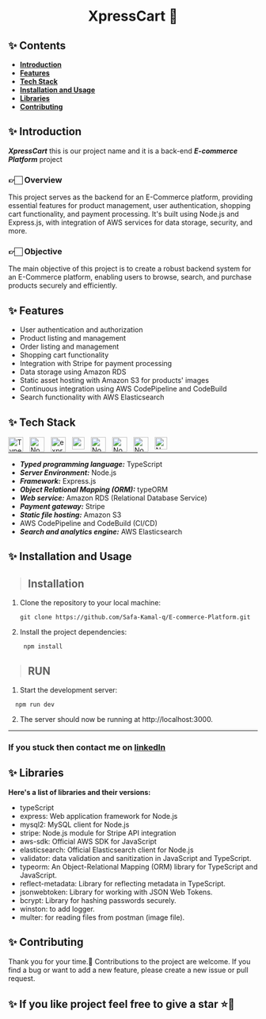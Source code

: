 <h1 align="center">XpressCart 🛒</h1>

## ✨️ Contents
- **[Introduction](https://github.com/Safa-Kamal-q/test/new/main?readme=1#%EF%B8%8F-introduction)**
- **[Features](https://github.com/Safa-Kamal-q/test/new/main?readme=1#%EF%B8%8F-features)**
- **[Tech Stack](https://github.com/Safa-Kamal-q/test/new/main?readme=1#%EF%B8%8F-tech-stack)**
- **[Installation and Usage](https://github.com/Safa-Kamal-q/test/new/main?readme=1#%EF%B8%8F-installation-and-usage)**
- **[Libraries](https://github.com/Safa-Kamal-q/test/new/main?readme=1#%EF%B8%8F-libraries)**
- **[Contributing](https://github.com/Safa-Kamal-q/test/new/main?readme=1#%EF%B8%8F-contributing)**

## ✨️ Introduction
***XpressCart*** this is our project name and it is a back-end ***E-commerce Platform*** project

### 👉🏻 Overview 

This project serves as the backend for an E-Commerce platform, providing essential features for product management, user authentication, shopping cart functionality, and payment processing. It's built using Node.js and Express.js, with integration of AWS services for data storage, security, and more.

### 👉🏻 Objective

The main objective of this project is to create a robust backend system for an E-Commerce platform, enabling users to browse, search, and purchase products securely and efficiently.

## ✨️ Features

- User authentication and authorization
- Product listing and management
- Order listing and management
- Shopping cart functionality
- Integration with Stripe for payment processing
- Data storage using Amazon RDS
- Static asset hosting with Amazon S3 for products' images
- Continuous integration using AWS CodePipeline and CodeBuild
- Search functionality with AWS Elasticsearch 


## ✨️ Tech Stack

<img align="left" alt="TypeScript" width="30px" style="padding-right:10px;" src="https://cdn.jsdelivr.net/gh/devicons/devicon/icons/typescript/typescript-plain.svg" />
<img align="left" alt="NodeJS" width="30px" style="padding-right:10px;" src="https://cdn.jsdelivr.net/gh/devicons/devicon/icons/nodejs/nodejs-original.svg" />
<img align="left" alt="expressJS" width="30px" style="padding-right:10px;" src="https://ajeetchaulagain.com/static/7cb4af597964b0911fe71cb2f8148d64/87351/express-js.png" />
<img align="left" alt="amazon RDS" width="25px" style="padding-right:10px;" src="https://static-00.iconduck.com/assets.00/aws-rds-icon-454x512-53t9ho5u.png" />
<img align="left" alt="NodeJS" width="30px" style="padding-right:10px;" src="https://user-images.githubusercontent.com/62142146/208088732-e168fd64-3e48-4f48-b14d-9d91fa7d99f6.svg" />
<img align="left" alt="NodeJS" width="30px" style="padding-right:10px;" src="https://cdn.iconscout.com/icon/free/png-256/free-stripe-2-498440.png?f=webp" />
<img align="left" alt="NodeJS" width="30px" style="padding-right:10px;" src="https://www.gliffy.com/sites/default/files/image/2020-06/Amazon-Simple-Storage-Service-S3_Bucket-with-Objects_dark-bg.png" />
<img align="left" alt="NodeJS" width="25px" style="padding-right:10px;" src="https://symbols.getvecta.com/stencil_5/10_aws-elastic-search.23cf6ed447.svg" />
<br     />
  
-----
- ***Typed programming language:*** TypeScript
- ***Server Environment:*** Node.js 
- ***Framework:*** Express.js
- ***Object Relational Mapping (ORM):*** typeORM
- ***Web service:*** Amazon RDS (Relational Database Service)
- ***Payment gateway:*** Stripe 
- ***Static file hosting:*** Amazon S3
- AWS CodePipeline and CodeBuild (CI/CD)
- ***Search and analytics engine:*** AWS Elasticsearch 


## ✨️ Installation and Usage

> ## Installation

1. Clone the repository to your local machine:

   ```
   git clone https://github.com/Safa-Kamal-q/E-commerce-Platform.git
   
   ```
2. Install the project dependencies:
   ```
    npm install
   ```

> ## RUN

1. Start the development server:

  ```
    npm run dev
   ```
2. The server should now be running at http://localhost:3000.

--- 

### If you stuck then contact me on [linkedIn](https://www.linkedin.com/in/safa-qasrawi-073a3024b/)

## ✨️ Libraries
 **Here's a list of libraries and their versions:**
* typeScript
* express: Web application framework for Node.js
* mysql2: MySQL client for Node.js
* stripe: Node.js module for Stripe API integration
* aws-sdk: Official AWS SDK for JavaScript
* elasticsearch: Official Elasticsearch client for Node.js
* validator:  data validation and sanitization in JavaScript and TypeScript.
* typeorm: An Object-Relational Mapping (ORM) library for TypeScript and JavaScript.
* reflect-metadata: Library for reflecting metadata in TypeScript.
* jsonwebtoken: Library for working with JSON Web Tokens.
* bcrypt: Library for hashing passwords securely.
* winston: to add logger.
* multer: for reading files from postman (image file).

## ✨️ Contributing
Thank you for your time.🌼 Contributions to the project are welcome. If you find a bug or want to add a new feature, please create a new issue or pull request.

## ✨️ If you like project feel free to give a star ⭐💖
